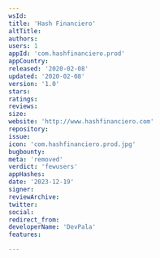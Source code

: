 ```yaml
---
wsId: 
title: 'Hash Financiero'
altTitle: 
authors: 
users: 1
appId: 'com.hashfinanciero.prod'
appCountry: 
released: '2020-02-08'
updated: '2020-02-08'
version: '1.0'
stars: 
ratings: 
reviews: 
size: 
website: 'http://www.hashfinanciero.com'
repository: 
issue: 
icon: 'com.hashfinanciero.prod.jpg'
bugbounty: 
meta: 'removed'
verdict: 'fewusers'
appHashes: 
date: '2023-12-19'
signer: 
reviewArchive: 
twitter: 
social: 
redirect_from: 
developerName: 'DevPala'
features: 

---
```


